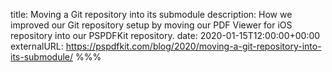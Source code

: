 title: Moving a Git repository into its submodule
description: How we improved our Git repository setup by moving our PDF Viewer for iOS repository into our PSPDFKit repository.
date: 2020-01-15T12:00:00+00:00
externalURL: https://pspdfkit.com/blog/2020/moving-a-git-repository-into-its-submodule/
%%%
